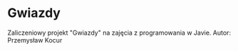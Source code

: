 # Gwiazdy
Zaliczeniowy projekt "Gwiazdy" na zajęcia z programowania w Javie.
Autor: Przemysław Kocur
